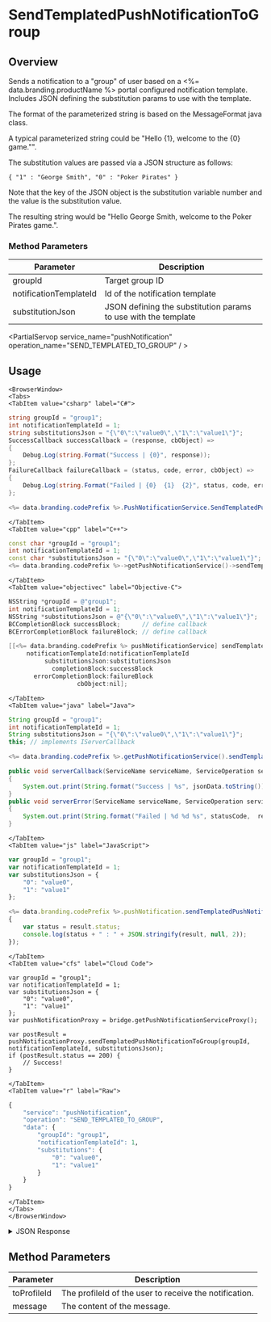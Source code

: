 # SendTemplatedPushNotificationToGroup
## Overview
Sends a notification to a "group" of user based on a <%= data.branding.productName %> portal configured notification template. Includes JSON defining the substitution params to use with the template.

The format of the parameterized string is based on the MessageFormat java class.

A typical parameterized string could be "Hello {1}, welcome to the {0} game."".

The substitution values are passed via a JSON structure as follows:

`{ "1" : "George Smith", "0" : "Poker Pirates" }`

Note that the key of the JSON object is the substitution variable number and the value is the substitution value.

The resulting string would be "Hello George Smith, welcome to the Poker Pirates game.".


### Method Parameters
Parameter | Description
--------- | -----------
groupId | Target group ID
notificationTemplateId | Id of the notification template
substitutionJson | JSON defining the substitution params to use with the template

<PartialServop service_name="pushNotification" operation_name="SEND_TEMPLATED_TO_GROUP" / >

## Usage

```mdx-code-block
<BrowserWindow>
<Tabs>
<TabItem value="csharp" label="C#">
```

```csharp
string groupId = "group1";
int notificationTemplateId = 1;
string substitutionsJson = "{\"0\":\"value0\",\"1\":\"value1\"}";
SuccessCallback successCallback = (response, cbObject) =>
{
    Debug.Log(string.Format("Success | {0}", response));
};
FailureCallback failureCallback = (status, code, error, cbObject) =>
{
    Debug.Log(string.Format("Failed | {0}  {1}  {2}", status, code, error));
};

<%= data.branding.codePrefix %>.PushNotificationService.SendTemplatedPushNotificationToGroup(groupId, notificationTemplateId, substitutionsJson, successCallback, failureCallback);
```

```mdx-code-block
</TabItem>
<TabItem value="cpp" label="C++">
```

```cpp
const char *groupId = "group1";
int notificationTemplateId = 1;
const char *substitutionsJson = "{\"0\":\"value0\",\"1\":\"value1\"}";
<%= data.branding.codePrefix %>->getPushNotificationService()->sendTemplatedPushNotificationToGroup(groupId, notificationTemplateId, substitutionsJson, this);
```

```mdx-code-block
</TabItem>
<TabItem value="objectivec" label="Objective-C">
```

```objectivec
NSString *groupId = @"group1";
int notificationTemplateId = 1;
NSString *substitutionsJson = @"{\"0\":\"value0\",\"1\":\"value1\"}";
BCCompletionBlock successBlock;      // define callback
BCErrorCompletionBlock failureBlock; // define callback

[[<%= data.branding.codePrefix %> pushNotificationService] sendTemplatedPushNotificationToGroup:groupId
     notificationTemplateId:notificationTemplateId
          substitutionsJson:substitutionsJson
            completionBlock:successBlock
       errorCompletionBlock:failureBlock
                   cbObject:nil];
```

```mdx-code-block
</TabItem>
<TabItem value="java" label="Java">
```

```java
String groupId = "group1";
int notificationTemplateId = 1;
String substitutionsJson = "{\"0\":\"value0\",\"1\":\"value1\"}";
this; // implements IServerCallback

<%= data.branding.codePrefix %>.getPushNotificationService().sendTemplatedPushNotificationToGroup(groupId, notificationTemplateId, substitutionsJson, this);

public void serverCallback(ServiceName serviceName, ServiceOperation serviceOperation, JSONObject jsonData)
{
    System.out.print(String.format("Success | %s", jsonData.toString()));
}
public void serverError(ServiceName serviceName, ServiceOperation serviceOperation, int statusCode, int reasonCode, String jsonError)
{
    System.out.print(String.format("Failed | %d %d %s", statusCode,  reasonCode, jsonError.toString()));
}
```

```mdx-code-block
</TabItem>
<TabItem value="js" label="JavaScript">
```

```javascript
var groupId = "group1";
var notificationTemplateId = 1;
var substitutionsJson = {
    "0": "value0",
    "1": "value1"
};

<%= data.branding.codePrefix %>.pushNotification.sendTemplatedPushNotificationToGroup(groupId, notificationTemplateId, substitutionsJson, result =>
{
	var status = result.status;
	console.log(status + " : " + JSON.stringify(result, null, 2));
});
```

```mdx-code-block
</TabItem>
<TabItem value="cfs" label="Cloud Code">
```

```cfscript
var groupId = "group1";
var notificationTemplateId = 1;
var substitutionsJson = {
    "0": "value0",
    "1": "value1"
};
var pushNotificationProxy = bridge.getPushNotificationServiceProxy();

var postResult = pushNotificationProxy.sendTemplatedPushNotificationToGroup(groupId, notificationTemplateId, substitutionsJson);
if (postResult.status == 200) {
    // Success!
}
```

```mdx-code-block
</TabItem>
<TabItem value="r" label="Raw">
```

```r
{
	"service": "pushNotification",
	"operation": "SEND_TEMPLATED_TO_GROUP",
	"data": {
		"groupId": "group1",
		"notificationTemplateId": 1,
		"substitutions": {
			"0": "value0",
			"1": "value1"
		}
	}
}
```

```mdx-code-block
</TabItem>
</Tabs>
</BrowserWindow>
```

<details>
<summary>JSON Response</summary>

```json
{
    "status": 200,
    "data": null
}
```
</details>

## Method Parameters
Parameter | Description
--------- | -----------
toProfileId | The profileId of the user to receive the notification.
message | The content of the message.



